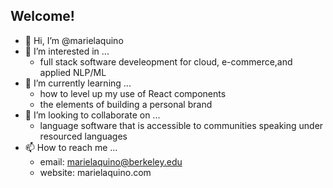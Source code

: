 ## Welcome! 

- 👋 Hi, I’m @marielaquino
- 👀 I’m interested in ...
  -  full stack software develeopment for cloud, e-commerce,and applied NLP/ML  
- 🌱 I’m currently learning ...
  - how to level up my use of React components 
  - the elements of building a personal brand  
- 💞️ I’m looking to collaborate on ...
  -  language software that is accessible to communities speaking under resourced languages 
- 📫 How to reach me ...
  - email: marielaquino@berkeley.edu
  - website: marielaquino.com 

<!---
marielaquino/marielaquino is a ✨ special ✨ repository because its `README.md` (this file) appears on your GitHub profile.
You can click the Preview link to take a look at your changes.
--->
